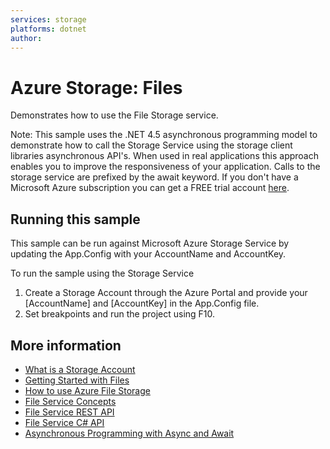 ```yaml
---
services: storage
platforms: dotnet
author:
---
```


# Azure Storage: Files

Demonstrates how to use the File Storage service.

Note: This sample uses the .NET 4.5 asynchronous programming model to demonstrate how to call the Storage Service using the
storage client libraries asynchronous API's. When used in real applications this approach enables you to improve the
responsiveness of your application. Calls to the storage service are prefixed by the await keyword.
If you don't have a Microsoft Azure subscription you can
get a FREE trial account <a href="http://go.microsoft.com/fwlink/?LinkId=330212">here</a>.


## Running this sample
This sample can be run against Microsoft Azure Storage Service by updating the App.Config with your AccountName and AccountKey.

To run the sample using the Storage Service
1. Create a Storage Account through the Azure Portal and provide your [AccountName] and [AccountKey] in the App.Config file.
2. Set breakpoints and run the project using F10.

## More information
- [What is a Storage Account](http://azure.microsoft.com/en-us/documentation/articles/storage-whatis-account/)
- [Getting Started with Files](http://blogs.msdn.com/b/windowsazurestorage/archive/2014/05/12/introducing-microsoft-azure-file-service.aspx)
- [How to use Azure File Storage](http://azure.microsoft.com/en-us/documentation/articles/storage-dotnet-how-to-use-files/)
- [File Service Concepts](http://msdn.microsoft.com/en-us/library/dn166972.aspx)
- [File Service REST API](http://msdn.microsoft.com/en-us/library/dn167006.aspx)
- [File Service C# API](http://msdn.microsoft.com/en-us/library/microsoft.windowsazure.storage.file.aspx)
- [Asynchronous Programming with Async and Await](http://msdn.microsoft.com/en-us/library/hh191443.aspx)
